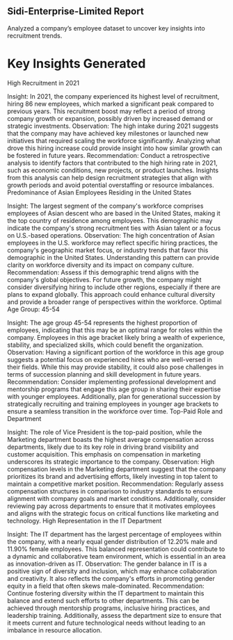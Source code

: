 ## Sidi-Enterprise-Limited Report
Analyzed a company’s employee dataset to uncover key insights into recruitment trends.

# Key Insights Generated

High Recruitment in 2021

Insight: In 2021, the company experienced its highest level of recruitment, hiring 86 new employees, which marked a significant peak compared to previous years. This recruitment boost may reflect a period of strong company growth or expansion, possibly driven by increased demand or strategic investments.
Observation: The high intake during 2021 suggests that the company may have achieved key milestones or launched new initiatives that required scaling the workforce significantly. Analyzing what drove this hiring increase could provide insight into how similar growth can be fostered in future years.
Recommendation: Conduct a retrospective analysis to identify factors that contributed to the high hiring rate in 2021, such as economic conditions, new projects, or product launches. Insights from this analysis can help design recruitment strategies that align with growth periods and avoid potential overstaffing or resource imbalances.
Predominance of Asian Employees Residing in the United States

Insight: The largest segment of the company's workforce comprises employees of Asian descent who are based in the United States, making it the top country of residence among employees. This demographic may indicate the company's strong recruitment ties with Asian talent or a focus on U.S.-based operations.
Observation: The high concentration of Asian employees in the U.S. workforce may reflect specific hiring practices, the company's geographic market focus, or industry trends that favor this demographic in the United States. Understanding this pattern can provide clarity on workforce diversity and its impact on company culture.
Recommendation: Assess if this demographic trend aligns with the company's global objectives. For future growth, the company might consider diversifying hiring to include other regions, especially if there are plans to expand globally. This approach could enhance cultural diversity and provide a broader range of perspectives within the workforce.
Optimal Age Group: 45-54

Insight: The age group 45-54 represents the highest proportion of employees, indicating that this may be an optimal range for roles within the company. Employees in this age bracket likely bring a wealth of experience, stability, and specialized skills, which could benefit the organization.
Observation: Having a significant portion of the workforce in this age group suggests a potential focus on experienced hires who are well-versed in their fields. While this may provide stability, it could also pose challenges in terms of succession planning and skill development in future years.
Recommendation: Consider implementing professional development and mentorship programs that engage this age group in sharing their expertise with younger employees. Additionally, plan for generational succession by strategically recruiting and training employees in younger age brackets to ensure a seamless transition in the workforce over time.
Top-Paid Role and Department

Insight: The role of Vice President is the top-paid position, while the Marketing department boasts the highest average compensation across departments, likely due to its key role in driving brand visibility and customer acquisition. This emphasis on compensation in marketing underscores its strategic importance to the company.
Observation: High compensation levels in the Marketing department suggest that the company prioritizes its brand and advertising efforts, likely investing in top talent to maintain a competitive market position.
Recommendation: Regularly assess compensation structures in comparison to industry standards to ensure alignment with company goals and market conditions. Additionally, consider reviewing pay across departments to ensure that it motivates employees and aligns with the strategic focus on critical functions like marketing and technology.
High Representation in the IT Department

Insight: The IT department has the largest percentage of employees within the company, with a nearly equal gender distribution of 12.20% male and 11.90% female employees. This balanced representation could contribute to a dynamic and collaborative team environment, which is essential in an area as innovation-driven as IT.
Observation: The gender balance in IT is a positive sign of diversity and inclusion, which may enhance collaboration and creativity. It also reflects the company's efforts in promoting gender equity in a field that often skews male-dominated.
Recommendation: Continue fostering diversity within the IT department to maintain this balance and extend such efforts to other departments. This can be achieved through mentorship programs, inclusive hiring practices, and leadership training. Additionally, assess the department size to ensure that it meets current and future technological needs without leading to an imbalance in resource allocation.
